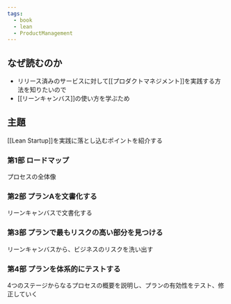 ```yaml
---
tags:
  - book
  - lean
  - ProductManagement
---
```

## なぜ読むのか
- リリース済みのサービスに対して[[プロダクトマネジメント]]を実践する方法を知りたいので
- [[リーンキャンバス]]の使い方を学ぶため

## 主題
[[Lean Startup]]を実践に落とし込むポイントを紹介する
### 第1部 ロードマップ
プロセスの全体像


### 第2部 プランAを文書化する
リーンキャンバスで文書化する
### 第3部 プランで最もリスクの高い部分を見つける
リーンキャンバスから、ビジネスのリスクを洗い出す
### 第4部 プランを体系的にテストする
4つのステージからなるプロセスの概要を説明し、プランの有効性をテスト、修正していく

